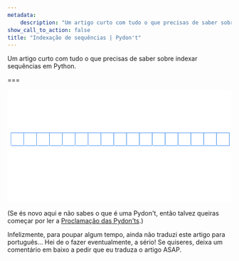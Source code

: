```yaml
---
metadata:
    description: "Um artigo curto com tudo o que precisas de saber sobre indexar sequências em Python."
show_call_to_action: false
title: "Indexação de sequências | Pydon't"
---
```


Um artigo curto com tudo o que precisas de saber sobre indexar sequências em Python.

===

![](thumbnail.png)

(Se és novo aqui e não sabes o que é uma Pydon't, então talvez queiras começar por
ler a [Proclamação das Pydon'ts][manifesto].)

Infelizmente, para poupar algum tempo, ainda não traduzi este artigo para português...
Hei de o fazer eventualmente, a sério!
Se quiseres, deixa um comentário em baixo a pedir que eu traduza o artigo ASAP.


[subscribe]: https://mathspp.com/subscribe
[manifesto]: /blog/pydonts/pydont-manifesto
